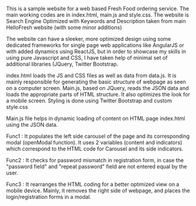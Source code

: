 This is a sample website for a web based Fresh Food ordering service. The main working codes are in index.html, main.js and style.css. The website is Search Engine Optimized with Keywords and Description taken from main HelloFresh website (with some minor additions)

The website can have a sleeker, more optimized design using some dedicated frameworks for single page web applications like AngularJS or with added dynamics using ReactJS, but in order to showcase my skills in using pure Javascript and CSS, I have taken help of minimal set of additional libraries (JQuery, Twitter Bootstrap.

index.html loads the JS and CSS files as well as data from data.js. It is mainly responsible for generating the basic structure of webpage as seen on a computer screen. Main.js, based on JQuery, reads the JSON data and loads the appropriate parts of HTML structure. It also optimizes the look for a mobile screen. Styling is done using Twitter Bootstrap and custom style.css

Main.js file helps in dynamic loading of content on HTML page index.html using the JSON data. 

Func1 : It populates the left side carousel of the page and its corresponding modal (openModal function). It uses 2 variables (content and indicators) which correspond to the HTML code for Carousel and its side indicators.

Func2 : It checks for password mismatch in registration form, in case the "password field" and "repeat password" field are not entered equal by the user.

Func3 : It rearranges the HTML coding for a better optimized view on a mobile device. Mainly, it removes the right side of webpage, and places the login/registration forms in a modal.